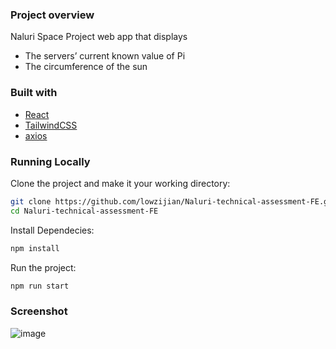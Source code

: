 ### Project overview
Naluri Space Project web app that displays
- The servers’ current known value of Pi
- The circumference of the sun

### Built with
- [React](https://reactjs.org/)
- [TailwindCSS](https://tailwindcss.com/)
- [axios](https://axios-http.com/)


### Running Locally

Clone the project and make it your working directory:
```sh
git clone https://github.com/lowzijian/Naluri-technical-assessment-FE.git
cd Naluri-technical-assessment-FE
```

Install Dependecies:
```sh
npm install
```

Run the project:
```sh
npm run start
```

### Screenshot
![image](https://user-images.githubusercontent.com/40559529/178279208-8e97f0e7-da7d-4e59-975e-169bffff72da.png)
